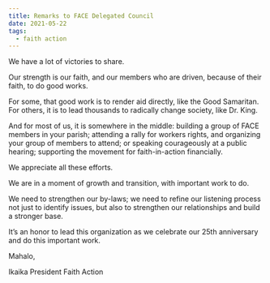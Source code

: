 ```yaml
---
title: Remarks to FACE Delegated Council
date: 2021-05-22
tags:
  - faith action
---
```


We have a lot of victories to share.

Our strength is our faith, and our members who are driven, because of their faith, to do good works. 

For some, that good work is to render aid directly, like the Good Samaritan. For others, it is to lead thousands to radically change society, like Dr. King. 

And for most of us, it is somewhere in the middle: building a group of FACE members in your parish; attending a rally for workers rights, and organizing your group of members to attend; or speaking courageously at a public hearing; supporting the movement for faith-in-action financially. 

We appreciate all these efforts.

We are in a moment of growth and transition, with important work to do.

We need to strengthen our by-laws; we need to refine our listening process not just to identify issues, but also to strengthen our relationships and build a stronger base.

It’s an honor to lead this organization as we celebrate our 25th anniversary and do this important work.


Mahalo,

Ikaika 
President
Faith Action 
